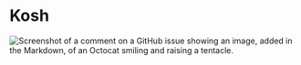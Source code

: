 # Kosh
![Screenshot of a comment on a GitHub issue showing an image, added in the Markdown, of an Octocat smiling and raising a tentacle.](https://cojo.ru/wp-content/uploads/2022/12/sibirskii-mein-kun-2-1.webp)
